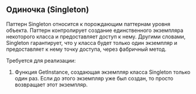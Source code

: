 ## Одиночка (Singleton)

Паттерн Singleton относится к порождающим паттернам уровня объекта.
Паттерн контролирует создание единственного экземпляра некоторого класса и предоставляет доступ к нему.
Другими словами, Singleton гарантирует, что у класса будет только один экземпляр и предоставляет к нему точку доступа, через фабричный метод.

Требуется для реализации:

1. Функция GetInstance, создающая экземпляр класса Singleton только один раз. Если до этого экземпляр уже был создан, то просто возвращает этот экземпляр.
